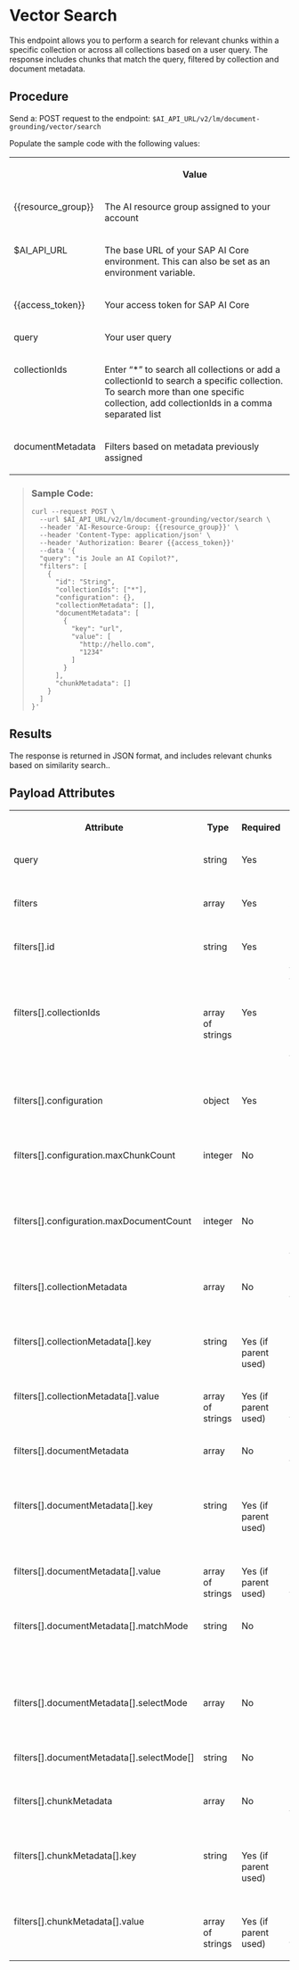 <!-- loio255589ab034e4c1394ddf9498cf58dce -->

# Vector Search

This endpoint allows you to perform a search for relevant chunks within a specific collection or across all collections based on a user query. The response includes chunks that match the query, filtered by collection and document metadata.



## Procedure

Send a: POST request to the endpoint: `$AI_API_URL/v2/lm/document-grounding/vector/search`

Populate the sample code with the following values:


<table>
<tr>
<th valign="top">

 

</th>
<th valign="top">

Value

</th>
</tr>
<tr>
<td valign="top">

\{\{resource\_group\}\}

</td>
<td valign="top">

The AI resource group assigned to your account

</td>
</tr>
<tr>
<td valign="top">

$AI\_API\_URL

</td>
<td valign="top">

The base URL of your SAP AI Core environment. This can also be set as an environment variable.

</td>
</tr>
<tr>
<td valign="top">

\{\{access\_token\}\}

</td>
<td valign="top">

Your access token for SAP AI Core

</td>
</tr>
<tr>
<td valign="top">

query

</td>
<td valign="top">

Your user query

</td>
</tr>
<tr>
<td valign="top">

collectionIds

</td>
<td valign="top">

Enter “\*” to search all collections or add a collectionId to search a specific collection. To search more than one specific collection, add collectionIds in a comma separated list

</td>
</tr>
<tr>
<td valign="top">

documentMetadata

</td>
<td valign="top">

Filters based on metadata previously assigned

</td>
</tr>
</table>

 > ### Sample Code:  
> ```
> curl --request POST \   
>   --url $AI_API_URL/v2/lm/document-grounding/vector/search \
>   --header 'AI-Resource-Group: {{resource_group}}' \  
>   --header 'Content-Type: application/json' \  
>   --header 'Authorization: Bearer {{access_token}}'
>   --data '{ 
>   "query": "is Joule an AI Copilot?",  
>   "filters": [ 
>     { 
>       "id": "String", 
>       "collectionIds": ["*"], 
>       "configuration": {}, 
>       "collectionMetadata": [], 
>       "documentMetadata": [
>         { 
>           "key": "url", 
>           "value": [ 
>             "http://hello.com", 
>             "1234" 
>           ] 
>         } 
>       ], 
>       "chunkMetadata": [] 
>     } 
>   ] 
> }'
> ```

 

<a name="loio255589ab034e4c1394ddf9498cf58dce__result_a34_n22_wfc"/>

## Results

The response is returned in JSON format, and includes relevant chunks based on similarity search..

<a name="reference_z45_t22_wfc"/>

<!-- reference\_z45\_t22\_wfc -->

## Payload Attributes


<table>
<tr>
<th valign="top">

Attribute

</th>
<th valign="top">

Type

</th>
<th valign="top">

Required

</th>
<th valign="top">

Description

</th>
<th valign="top">

Constraints

</th>
</tr>
<tr>
<td valign="top">

query

</td>
<td valign="top">

string

</td>
<td valign="top">

Yes

</td>
<td valign="top">

The search query text

</td>
<td valign="top">

maxLength: 2000, minLength: 1

</td>
</tr>
<tr>
<td valign="top">

filters

</td>
<td valign="top">

array

</td>
<td valign="top">

Yes

</td>
<td valign="top">

Array of search filters

</td>
<td valign="top">

N/A

</td>
</tr>
<tr>
<td valign="top">

filters\[\].id

</td>
<td valign="top">

string

</td>
<td valign="top">

Yes

</td>
<td valign="top">

Unique identifier for this search filter

</td>
<td valign="top">

N/A

</td>
</tr>
<tr>
<td valign="top">

filters\[\].collectionIds

</td>
<td valign="top">

array of strings

</td>
<td valign="top">

Yes

</td>
<td valign="top">

List of collection IDs to search in. Use \["\*"\] to search all collections

</td>
<td valign="top">

N/A

</td>
</tr>
<tr>
<td valign="top">

filters\[\].configuration

</td>
<td valign="top">

object

</td>
<td valign="top">

Yes

</td>
<td valign="top">

Search configuration options

</td>
<td valign="top">

N/A

</td>
</tr>
<tr>
<td valign="top">

filters\[\].configuration.maxChunkCount

</td>
<td valign="top">

integer

</td>
<td valign="top">

No

</td>
<td valign="top">

Maximum number of chunks to return

</td>
<td valign="top">

\> 0, cannot be used with maxDocumentCount

</td>
</tr>
<tr>
<td valign="top">

filters\[\].configuration.maxDocumentCount

</td>
<td valign="top">

integer

</td>
<td valign="top">

No

</td>
<td valign="top">

Maximum number of documents to return

</td>
<td valign="top">

\> 0, cannot be used with maxChunkCount

</td>
</tr>
<tr>
<td valign="top">

filters\[\].collectionMetadata

</td>
<td valign="top">

array

</td>
<td valign="top">

No

</td>
<td valign="top">

Metadata filters for collections

</td>
<td valign="top">

maxItems: 2000

</td>
</tr>
<tr>
<td valign="top">

filters\[\].collectionMetadata\[\].key

</td>
<td valign="top">

string

</td>
<td valign="top">

Yes \(if parent used\)

</td>
<td valign="top">

Metadata key to filter on

</td>
<td valign="top">

maxLength: 1024

</td>
</tr>
<tr>
<td valign="top">

filters\[\].collectionMetadata\[\].value

</td>
<td valign="top">

array of strings

</td>
<td valign="top">

Yes \(if parent used\)

</td>
<td valign="top">

Acceptable values for the key

</td>
<td valign="top">

maxLength per item: 1024

</td>
</tr>
<tr>
<td valign="top">

filters\[\].documentMetadata

</td>
<td valign="top">

array

</td>
<td valign="top">

No

</td>
<td valign="top">

Metadata filters for documents

</td>
<td valign="top">

maxItems: 2000

</td>
</tr>
<tr>
<td valign="top">

filters\[\].documentMetadata\[\].key

</td>
<td valign="top">

string

</td>
<td valign="top">

Yes \(if parent used\)

</td>
<td valign="top">

Document metadata key to filter on

</td>
<td valign="top">

maxLength: 1024

</td>
</tr>
<tr>
<td valign="top">

filters\[\].documentMetadata\[\].value

</td>
<td valign="top">

array of strings

</td>
<td valign="top">

Yes \(if parent used\)

</td>
<td valign="top">

Acceptable values for the key

</td>
<td valign="top">

maxLength per item: 1024

</td>
</tr>
<tr>
<td valign="top">

filters\[\].documentMetadata\[\].matchMode

</td>
<td valign="top">

string

</td>
<td valign="top">

No

</td>
<td valign="top">

Matching mode for document metadata values

</td>
<td valign="top">

"ANY" or "ALL"

</td>
</tr>
<tr>
<td valign="top">

filters\[\].documentMetadata\[\].selectMode

</td>
<td valign="top">

array

</td>
<td valign="top">

No

</td>
<td valign="top">

Selection mode options

</td>
<td valign="top">

N/A

</td>
</tr>
<tr>
<td valign="top">

filters\[\].documentMetadata\[\].selectMode\[\]

</td>
<td valign="top">

string

</td>
<td valign="top">

No

</td>
<td valign="top">

Selection mode option

</td>
<td valign="top">

"ignoreIfKeyAbsent"

</td>
</tr>
<tr>
<td valign="top">

filters\[\].chunkMetadata

</td>
<td valign="top">

array

</td>
<td valign="top">

No

</td>
<td valign="top">

Metadata filters for chunks

</td>
<td valign="top">

maxItems: 2000

</td>
</tr>
<tr>
<td valign="top">

filters\[\].chunkMetadata\[\].key

</td>
<td valign="top">

string

</td>
<td valign="top">

Yes \(if parent used\)

</td>
<td valign="top">

Chunk metadata key to filter on

</td>
<td valign="top">

maxLength: 1024

</td>
</tr>
<tr>
<td valign="top">

filters\[\].chunkMetadata\[\].value

</td>
<td valign="top">

array of strings

</td>
<td valign="top">

Yes \(if parent used\)

</td>
<td valign="top">

Acceptable values for the key

</td>
<td valign="top">

maxLength per item: 1024

</td>
</tr>
</table>


